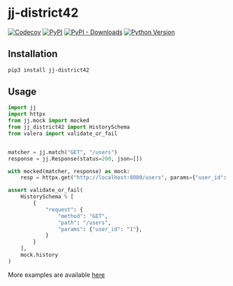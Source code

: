 # jj-district42

[![Codecov](https://img.shields.io/codecov/c/github/jj-mock/jj-district42/master.svg?style=flat-square)](https://codecov.io/gh/jj-mock/jj-district42)
[![PyPI](https://img.shields.io/pypi/v/jj-district42.svg?style=flat-square)](https://pypi.python.org/pypi/jj-district42/)
[![PyPI - Downloads](https://img.shields.io/pypi/dm/jj-district42?style=flat-square)](https://pypi.python.org/pypi/jj-district42/)
[![Python Version](https://img.shields.io/pypi/pyversions/jj-district42.svg?style=flat-square)](https://pypi.python.org/pypi/jj-district42/)


## Installation

```sh
pip3 install jj-district42
```

## Usage

```python
import jj
import httpx
from jj.mock import mocked
from jj_district42 import HistorySchema
from valera import validate_or_fail


matcher = jj.match("GET", "/users")
response = jj.Response(status=200, json=[])

with mocked(matcher, response) as mock:
    resp = httpx.get("http://localhost:8080/users", params={"user_id": 1})

assert validate_or_fail(
    HistorySchema % [
        {
            "request": {
                "method": "GET",
                "path": "/users",
                "params": {"user_id": "1"},
            }
        }
    ],
    mock.history
)
```

More examples are available [here](https://github.com/jj-mock/jj-district42/tree/master/examples)
